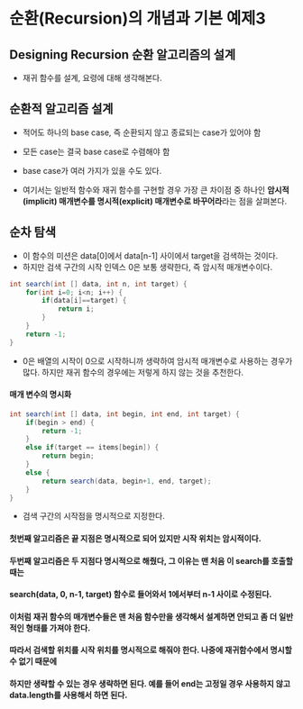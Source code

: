 # 순환(Recursion)의 개념과 기본 예제3

## Designing Recursion 순환 알고리즘의 설계

- 재귀 함수를 설계, 요령에 대해 생각해본다.



## 순환적 알고리즘 설계

- 적어도 하나의 base case, 즉 순환되지 않고 종료되는 case가 있어야 함
- 모든 case는 결국 base case로 수렴해야 함
- base case가 여러 가지가 있을 수도 있다.

- 여기서는 일반적 함수와 재귀 함수를 구현할 경우 가장 큰 차이점 중 하나인 **암시적(implicit) 매개변수를 명시적(explicit) 매개변수로 바꾸어라**라는 점을 살펴본다.



## 순차 탐색

- 이 함수의 미션은 data[0]에서 data[n-1] 사이에서 target을 검색하는 것이다.
- 하지만 검색 구간의 시작 인덱스 0은 보통 생략한다, 즉 암시적 매개변수이다.

```java
int search(int [] data, int n, int target) {
	for(int i=0; i<n; i++) {
		if(data[i]==target) {
			return i;
		}
	}
	return -1;
}
```

- 0은 배열의 시작이 0으로 시작하니까 생략하여 암시적 매개변수로 사용하는 경우가 많다. 하지만 재귀 함수의 경우에는 저렇게 하지 않는 것을 추천한다.

#### 매개 변수의 명시화

```java
int search(int [] data, int begin, int end, int target) {
	if(begin > end) {
		return -1;
	}
	else if(target == items[begin]) {
		return begin;
	}
	else {
		return search(data, begin+1, end, target);
	}
}
```

- 검색 구간의 시작점을 명시적으로 지정한다.



#### 첫번째 알고리즘은 끝 지점은 명시적으로 되어 있지만 시작 위치는 암시적이다.

#### 두번째 알고리즘은 두 지점다 명시적으로 해줬다, 그 이유는 맨 처음 이 search를 호출할 때는 

#### search(data, 0, n-1, target) 함수로 들어와서 1에서부터 n-1 사이로 수정된다. 

#### 이처럼 재귀 함수의 매개변수들은 맨 처음 함수만을 생각해서 설계하면 안되고 좀 더 일반적인 형태를 가져야 한다.

#### 따라서 검색할 위치를 시작 위치를 명시적으로 해줘야 한다. 나중에 재귀함수에서 명시할 수 없기 때문에

#### 하지만 생략할 수 있는 경우 생략하면 된다. 예를 들어 end는 고정일 경우 사용하지 않고 data.length를 사용해서 하면 된다.

